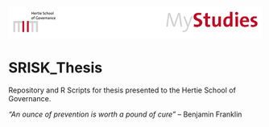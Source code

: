 ![alt text](https://raw.githubusercontent.com/laurencehendry/SRISK_Thesis/master/Working/mystudies_header_hertieschool_newlogo_update.gif "Hertie Logo")

# SRISK_Thesis
Repository and R Scripts for thesis presented to the Hertie School of Governance.

*“An ounce of prevention is worth a pound of cure”*
– Benjamin Franklin
